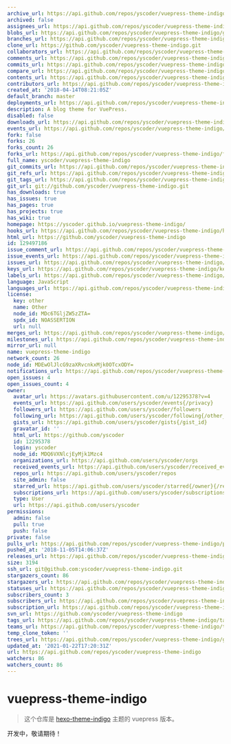 ```yaml
---
archive_url: https://api.github.com/repos/yscoder/vuepress-theme-indigo/{archive_format}{/ref}
archived: false
assignees_url: https://api.github.com/repos/yscoder/vuepress-theme-indigo/assignees{/user}
blobs_url: https://api.github.com/repos/yscoder/vuepress-theme-indigo/git/blobs{/sha}
branches_url: https://api.github.com/repos/yscoder/vuepress-theme-indigo/branches{/branch}
clone_url: https://github.com/yscoder/vuepress-theme-indigo.git
collaborators_url: https://api.github.com/repos/yscoder/vuepress-theme-indigo/collaborators{/collaborator}
comments_url: https://api.github.com/repos/yscoder/vuepress-theme-indigo/comments{/number}
commits_url: https://api.github.com/repos/yscoder/vuepress-theme-indigo/commits{/sha}
compare_url: https://api.github.com/repos/yscoder/vuepress-theme-indigo/compare/{base}...{head}
contents_url: https://api.github.com/repos/yscoder/vuepress-theme-indigo/contents/{+path}
contributors_url: https://api.github.com/repos/yscoder/vuepress-theme-indigo/contributors
created_at: '2018-04-14T08:21:05Z'
default_branch: master
deployments_url: https://api.github.com/repos/yscoder/vuepress-theme-indigo/deployments
description: A blog theme for VuePress.
disabled: false
downloads_url: https://api.github.com/repos/yscoder/vuepress-theme-indigo/downloads
events_url: https://api.github.com/repos/yscoder/vuepress-theme-indigo/events
fork: false
forks: 26
forks_count: 26
forks_url: https://api.github.com/repos/yscoder/vuepress-theme-indigo/forks
full_name: yscoder/vuepress-theme-indigo
git_commits_url: https://api.github.com/repos/yscoder/vuepress-theme-indigo/git/commits{/sha}
git_refs_url: https://api.github.com/repos/yscoder/vuepress-theme-indigo/git/refs{/sha}
git_tags_url: https://api.github.com/repos/yscoder/vuepress-theme-indigo/git/tags{/sha}
git_url: git://github.com/yscoder/vuepress-theme-indigo.git
has_downloads: true
has_issues: true
has_pages: true
has_projects: true
has_wiki: true
homepage: https://yscoder.github.io/vuepress-theme-indigo/
hooks_url: https://api.github.com/repos/yscoder/vuepress-theme-indigo/hooks
html_url: https://github.com/yscoder/vuepress-theme-indigo
id: 129497186
issue_comment_url: https://api.github.com/repos/yscoder/vuepress-theme-indigo/issues/comments{/number}
issue_events_url: https://api.github.com/repos/yscoder/vuepress-theme-indigo/issues/events{/number}
issues_url: https://api.github.com/repos/yscoder/vuepress-theme-indigo/issues{/number}
keys_url: https://api.github.com/repos/yscoder/vuepress-theme-indigo/keys{/key_id}
labels_url: https://api.github.com/repos/yscoder/vuepress-theme-indigo/labels{/name}
language: JavaScript
languages_url: https://api.github.com/repos/yscoder/vuepress-theme-indigo/languages
license:
  key: other
  name: Other
  node_id: MDc6TGljZW5zZTA=
  spdx_id: NOASSERTION
  url: null
merges_url: https://api.github.com/repos/yscoder/vuepress-theme-indigo/merges
milestones_url: https://api.github.com/repos/yscoder/vuepress-theme-indigo/milestones{/number}
mirror_url: null
name: vuepress-theme-indigo
network_count: 26
node_id: MDEwOlJlcG9zaXRvcnkxMjk0OTcxODY=
notifications_url: https://api.github.com/repos/yscoder/vuepress-theme-indigo/notifications{?since,all,participating}
open_issues: 4
open_issues_count: 4
owner:
  avatar_url: https://avatars.githubusercontent.com/u/12295378?v=4
  events_url: https://api.github.com/users/yscoder/events{/privacy}
  followers_url: https://api.github.com/users/yscoder/followers
  following_url: https://api.github.com/users/yscoder/following{/other_user}
  gists_url: https://api.github.com/users/yscoder/gists{/gist_id}
  gravatar_id: ''
  html_url: https://github.com/yscoder
  id: 12295378
  login: yscoder
  node_id: MDQ6VXNlcjEyMjk1Mzc4
  organizations_url: https://api.github.com/users/yscoder/orgs
  received_events_url: https://api.github.com/users/yscoder/received_events
  repos_url: https://api.github.com/users/yscoder/repos
  site_admin: false
  starred_url: https://api.github.com/users/yscoder/starred{/owner}{/repo}
  subscriptions_url: https://api.github.com/users/yscoder/subscriptions
  type: User
  url: https://api.github.com/users/yscoder
permissions:
  admin: false
  pull: true
  push: false
private: false
pulls_url: https://api.github.com/repos/yscoder/vuepress-theme-indigo/pulls{/number}
pushed_at: '2018-11-05T14:06:37Z'
releases_url: https://api.github.com/repos/yscoder/vuepress-theme-indigo/releases{/id}
size: 3194
ssh_url: git@github.com:yscoder/vuepress-theme-indigo.git
stargazers_count: 86
stargazers_url: https://api.github.com/repos/yscoder/vuepress-theme-indigo/stargazers
statuses_url: https://api.github.com/repos/yscoder/vuepress-theme-indigo/statuses/{sha}
subscribers_count: 3
subscribers_url: https://api.github.com/repos/yscoder/vuepress-theme-indigo/subscribers
subscription_url: https://api.github.com/repos/yscoder/vuepress-theme-indigo/subscription
svn_url: https://github.com/yscoder/vuepress-theme-indigo
tags_url: https://api.github.com/repos/yscoder/vuepress-theme-indigo/tags
teams_url: https://api.github.com/repos/yscoder/vuepress-theme-indigo/teams
temp_clone_token: ''
trees_url: https://api.github.com/repos/yscoder/vuepress-theme-indigo/git/trees{/sha}
updated_at: '2021-01-22T17:20:31Z'
url: https://api.github.com/repos/yscoder/vuepress-theme-indigo
watchers: 86
watchers_count: 86
---
```


# vuepress-theme-indigo

> 这个仓库是 [hexo-theme-indigo](https://github.com/yscoder/hexo-theme-indigo) 主题的 vuepress 版本。

开发中，敬请期待！
